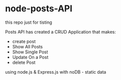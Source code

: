 # node-posts-API


this repo just for tisting 

Posts API has created a CRUD Application that makes:
  - create post
  - Show All Posts
  - Show Single Post
  - Update On a Post
  - delete Post
  
using node.js & Express.js
with noDB - static data 
